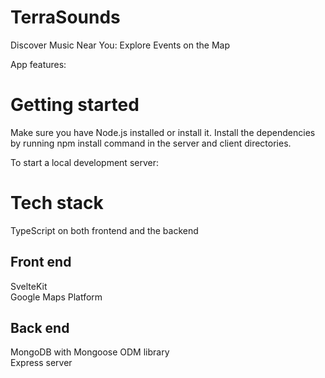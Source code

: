 # TerraSounds
Discover Music Near You: Explore Events on the Map

App features:

# Getting started
Make sure you have Node.js installed or install it. Install the dependencies by running npm install command in the server and client directories.

To start a local development server:

# Tech stack
TypeScript on both frontend and the backend

## Front end
SvelteKit<br>
Google Maps Platform

## Back end
MongoDB with Mongoose ODM library<br>
Express server
